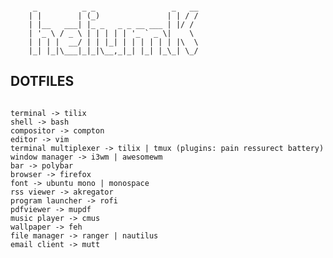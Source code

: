 <pre><code>
     _          _ _                 _   __
    | |        | (_)               | | / /
    | |__   ___| |_ _   _ _ __ ___ | |/ /
    | '_ \ / _ \ | | | | | '_ ` _ \|    \
    | | | |  __/ | | |_| | | | | | | |\  \
    |_| |_|\___|_|_|\__,_|_| |_| |_\_| \_/
</code></pre>

## DOTFILES

<pre><code>
terminal -> tilix
shell -> bash
compositor -> compton
editor -> vim
terminal multiplexer -> tilix | tmux (plugins: pain ressurect battery)
window manager -> i3wm | awesomewm
bar -> polybar
browser -> firefox
font -> ubuntu mono | monospace
rss viewer -> akregator
program launcher -> rofi
pdfviewer -> mupdf
music player -> cmus
wallpaper -> feh
file manager -> ranger | nautilus
email client -> mutt
</code></pre>
